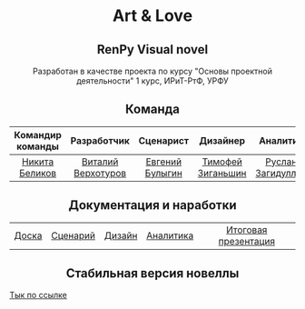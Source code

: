 <h1 align="center">Art & Love</h1>
<h2 align="center">RenPy Visual novel</h2>

<p align="center">Разработан в качестве проекта по курсу "Основы проектной деятельности" 1 курс, ИРиТ-РтФ, УРФУ</p>

<h2 align="center">Команда</h2>

| Командир команды | Разработчик | Сценарист | Дизайнер | Аналитик |
| :---: | :---: | :---: | :---: | :---: |
| [Никита Беликов](https://vk.com/holo2k) | [Виталий Верхотуров](https://vk.com/arckontyr) | [Евгений Булыгин](https://vk.com/1evgen1y) | [Тимофей Зиганьшин](https://vk.com/streeezys) | [Руслан Загидуллин](https://vk.com/idrizon) |


<h2 align="center">Документация и наработки</h2>

| | | | | |
| :---: | :---: | :---: | :---: | :---: |
| [Доска](https://ru.yougile.com/team/8dae8695298d/%D0%9E%D0%94%D0%9D%D0%90%D0%96%D0%94%D0%AB-%D0%92-%D0%A3%D0%A0%D0%A4%D0%A3#ID-6) | [Сценарий](https://urfume-my.sharepoint.com/:w:/g/personal/nikita_belikov_urfu_me/EdN9ASShdYZPiB1jxQv8DfUB60HJTP4ngXoCYz94_2vFvw?e=gqDZBi) | [Дизайн](https://www.figma.com/file/DpxXJ1H1pzI6GL5r4WGFOI/Art%26Love?type=design&node-id=0%3A1&mode=design&t=BY6mGpdQk17NfF7S-1) | [Аналитика](https://github.com/holo2k/Analytics) | [Итоговая презентация](https://vk.com/doc348060780_667360803?hash=fMniumJWPM9oE8NyiN2H4HeVEaXUWCmdmpajArkjtuL&dl=Ri04QMsXkzg7FblaqmsOzYolrufenkqUnN4F2KWVjOo) |


<h2 align="center">Стабильная версия новеллы</h2>
<a href="https://github.com/ArcKontyR/ArtLove/releases/tag/v0.1.1.0-release">Тык по ссылке</a>
